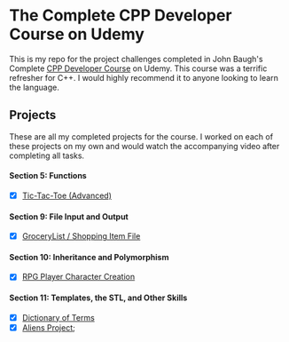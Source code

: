 # The Complete CPP Developer Course on Udemy

This is my repo for the project challenges completed in John Baugh's Complete [CPP Developer Course](https://www.udemy.com/course/the-complete-cpp-developer-course) on Udemy. This course was a terrific refresher for C++. I would highly recommend it to anyone looking to learn the language.

## Projects

These are all my completed projects for the course. I worked on each of these projects on my own and would watch the accompanying video after completing all tasks.

#### Section 5: Functions

- [x] [Tic-Tac-Toe (Advanced)](https://github.com/clockwerkz/tictactoe)

#### Section 9: File Input and Output

- [x] [GroceryList / Shopping Item File](https://github.com/clockwerkz/udemycplusplus/tree/master/GroceryList)

#### Section 10: Inheritance and Polymorphism

- [x] [RPG Player Character Creation](https://github.com/clockwerkz/udemycplusplus/tree/master/RPGCharacterCreator)

#### Section 11: Templates, the STL, and Other Skills

- [x] [Dictionary of Terms](https://github.com/clockwerkz/udemycplusplus/tree/master/DictionaryProject)
- [x] [Aliens Project](https://github.com/clockwerkz/udemycplusplus/tree/master/Aliens);
